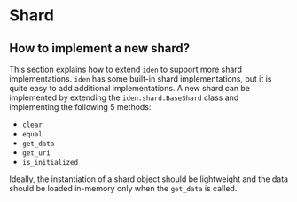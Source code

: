 # Shard

## How to implement a new shard?

This section explains how to extend `iden` to support more shard implementations.
`iden` has some built-in shard implementations, but it is quite easy to add additional
implementations.
A new shard can be implemented by extending the `iden.shard.BaseShard` class and implementing the
following 5 methods:

- `clear`
- `equal`
- `get_data`
- `get_uri`
- `is_initialized`

Ideally, the instantiation of a shard object should be lightweight and the data should be loaded
in-memory only when the `get_data` is called.
